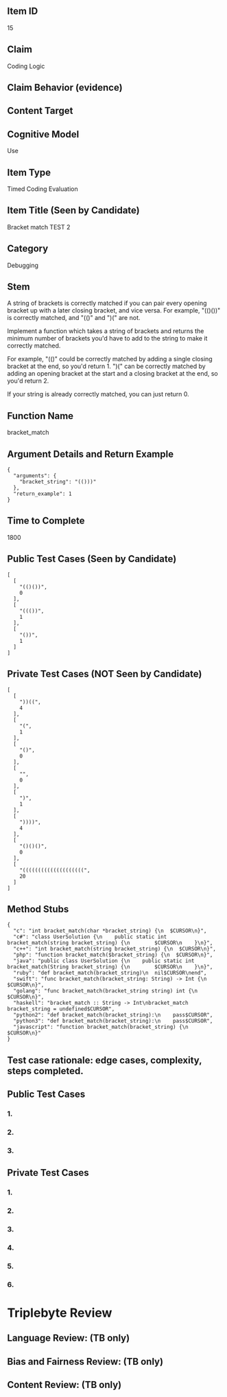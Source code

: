 ## Item ID
15

## Claim
Coding Logic

## Claim Behavior (evidence)


## Content Target


## Cognitive Model
Use

## Item Type
Timed Coding Evaluation

## Item Title (Seen by Candidate)
Bracket match TEST 2

## Category
Debugging

## Stem
A string of brackets is correctly matched if you can pair every opening bracket up with a later closing bracket, and vice versa. For example, "(()())" is correctly matched, and "(()" and ")(" are not.

Implement a function which takes a string of brackets and returns the minimum number of brackets you'd have to add to the string to make it correctly matched.

For example, "(()" could be correctly matched by adding a single closing bracket at the end, so you'd return 1. ")(" can be correctly matched by adding an opening bracket at the start and a closing bracket at the end, so you'd return 2.

If your string is already correctly matched, you can just return 0.

## Function Name
bracket_match

## Argument Details and Return Example
```
{
  "arguments": {
    "bracket_string": "(()))"
  },
  "return_example": 1
}
```

## Time to Complete
1800

## Public Test Cases (Seen by Candidate)
```
[
  [
    "(()())",
    0
  ],
  [
    "((())",
    1
  ],
  [
    "())",
    1
  ]
]
```

## Private Test Cases (NOT Seen by Candidate)
```
[
  [
    "))((",
    4
  ],
  [
    "(",
    1
  ],
  [
    "()",
    0
  ],
  [
    "",
    0
  ],
  [
    ")",
    1
  ],
  [
    "))))",
    4
  ],
  [
    "()()()",
    0
  ],
  [
    "((((((((((((((((((((",
    20
  ]
]
```

## Method Stubs
```
{
  "c": "int bracket_match(char *bracket_string) {\n  $CURSOR\n}",
  "c#": "class UserSolution {\n    public static int bracket_match(string bracket_string) {\n        $CURSOR\n    }\n}",
  "c++": "int bracket_match(string bracket_string) {\n  $CURSOR\n}",
  "php": "function bracket_match($bracket_string) {\n  $CURSOR\n}",
  "java": "public class UserSolution {\n    public static int bracket_match(String bracket_string) {\n        $CURSOR\n    }\n}",
  "ruby": "def bracket_match(bracket_string)\n  nil$CURSOR\nend",
  "swift": "func bracket_match(bracket_string: String) -> Int {\n  $CURSOR\n}",
  "golang": "func bracket_match(bracket_string string) int {\n    $CURSOR\n}",
  "haskell": "bracket_match :: String -> Int\nbracket_match bracket_string = undefined$CURSOR",
  "python2": "def bracket_match(bracket_string):\n    pass$CURSOR",
  "python3": "def bracket_match(bracket_string):\n    pass$CURSOR",
  "javascript": "function bracket_match(bracket_string) {\n  $CURSOR\n}"
}
```

## Test case rationale: edge cases, complexity, steps completed.
## Public Test Cases
### 1.


### 2.


### 3.

## Private Test Cases
### 1.


### 2.


### 3.


### 4.


### 5.


### 6.



# Triplebyte Review


## Language Review: (TB only)


## Bias and Fairness Review: (TB only)


## Content Review: (TB only)
